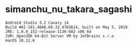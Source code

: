 # simanchu_nu_takara_sagashi

```
Android Studio 3.2 Canary 14
Build #AI-181.4668.68.32.4763614, built on May 5, 2018
JRE: 1.8.0_152-release-1136-b02 x86_64
JVM: OpenJDK 64-Bit Server VM by JetBrains s.r.o
macOS 10.12.6
```

